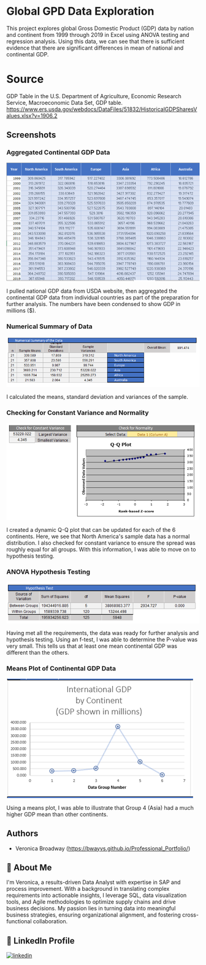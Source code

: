 
# Global GPD Data Exploration
This project explores global Gross Domestic Product (GDP) data by nation and continent from 1999 through 2019 in Excel using ANOVA testing and regression analysis. Using this data, we can see that there is sufficient evidence that there are significant differences in mean of national and continental GDP. 



# Source

GDP Table in the U.S. Department of Agriculture, Economic Research Service, Macroeconomic Data Set, GDP table.
https://www.ers.usda.gov/webdocs/DataFiles/51832/HistoricalGDPSharesValues.xlsx?v=1906.2
## Screenshots


### Aggregated Continental GDP Data 
![Raw Data - Continental GDP](https://github.com/bwayvs/GlobalGDP_DataExploration/blob/main/images/Raw%20Data-%20%20ANOVA%20GDP%20project.PNG)

I pulled national GDP data from USDA website, then aggregated the continental GDP data from individual countries as part of the preparation for further analysis. The numbers have been condensed to show GDP in millions ($).



### Numerical Summary of Data
![ANOVA Numerical Table - Continental GDP](https://github.com/bwayvs/GlobalGDP_DataExploration/blob/main/images/Summary%20Numerical%20Table%20ANOVA%20GDP%20project.PNG)

I calculated the means, standard deviation and variances of the sample. 



### Checking for Constant Variance and Normality
![Variance and Normality - Continental GDP](https://github.com/bwayvs/GlobalGDP_DataExploration/blob/main/images/Variance%20and%20Normalcy%20ANOVA%20GDP%20project.PNG)

I created a dynamic Q-Q plot that can be updated for each of the 6 continents. Here, we see that North America's sample data has a normal distribution. I also checked for constant variance to ensure the spread was roughly equal for all groups. With this information, I was able to move on to hypothesis testing. 



### ANOVA Hypothesis Testing
![Hypothesis Testing Results - Continental GDP](https://github.com/bwayvs/GlobalGDP_DataExploration/blob/main/images/Hypothesis%20Testing%20-%20%20ANOVA%20GDP%20project.PNG)

Having met all the requirements, the data was ready for further analysis and hypothesis testing. Using an f-test, I was able to determine the P-value was very small. This tells us that at least one mean continental GDP was different than the others. 



### Means Plot of Continental GDP Data
![ANOVA Summary Graph - Continental GDP](https://github.com/bwayvs/GlobalGDP_DataExploration/blob/main/images/Summary%20Graph%20ANOVA%20GDP%20project.PNG)

Using a means plot, I was able to illustrate that Group 4 (Asia) had a much higher GDP mean than other continents. 

## Authors

- Veronica Broadway (https://bwayvs.github.io/Professional_Portfolio/)


## 🚀 About Me
I'm Veronica, a results-driven Data Analyst with expertise in SAP and process improvement. With a background in translating complex requirements into actionable insights, I leverage SQL, data visualization tools, and Agile methodologies to optimize supply chains and drive business decisions. My passion lies in turning data into meaningful business strategies, ensuring organizational alignment, and fostering cross-functional collaboration.


## 🔗 LinkedIn Profile
[![linkedin](https://img.shields.io/badge/linkedin-0A66C2?style=for-the-badge&logo=linkedin&logoColor=white)](https://www.linkedin.com/in/veronicabroadway/)


